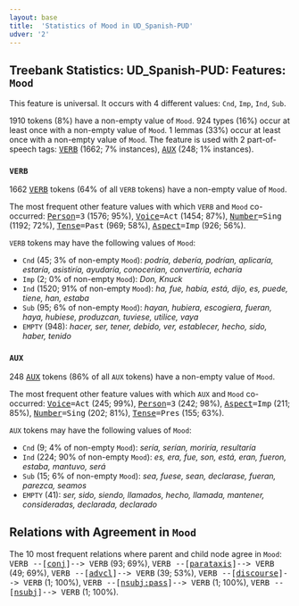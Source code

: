 ```yaml
---
layout: base
title:  'Statistics of Mood in UD_Spanish-PUD'
udver: '2'
---
```


## Treebank Statistics: UD_Spanish-PUD: Features: `Mood`

This feature is universal.
It occurs with 4 different values: `Cnd`, `Imp`, `Ind`, `Sub`.

1910 tokens (8%) have a non-empty value of `Mood`.
924 types (16%) occur at least once with a non-empty value of `Mood`.
1 lemmas (33%) occur at least once with a non-empty value of `Mood`.
The feature is used with 2 part-of-speech tags: <tt><a href="es_pud-pos-VERB.html">VERB</a></tt> (1662; 7% instances), <tt><a href="es_pud-pos-AUX.html">AUX</a></tt> (248; 1% instances).

### `VERB`

1662 <tt><a href="es_pud-pos-VERB.html">VERB</a></tt> tokens (64% of all `VERB` tokens) have a non-empty value of `Mood`.

The most frequent other feature values with which `VERB` and `Mood` co-occurred: <tt><a href="es_pud-feat-Person.html">Person</a></tt><tt>=3</tt> (1576; 95%), <tt><a href="es_pud-feat-Voice.html">Voice</a></tt><tt>=Act</tt> (1454; 87%), <tt><a href="es_pud-feat-Number.html">Number</a></tt><tt>=Sing</tt> (1192; 72%), <tt><a href="es_pud-feat-Tense.html">Tense</a></tt><tt>=Past</tt> (969; 58%), <tt><a href="es_pud-feat-Aspect.html">Aspect</a></tt><tt>=Imp</tt> (926; 56%).

`VERB` tokens may have the following values of `Mood`:

* `Cnd` (45; 3% of non-empty `Mood`): <em>podría, debería, podrían, aplicaría, estaría, asistiría, ayudaría, conocerían, convertiría, echaría</em>
* `Imp` (2; 0% of non-empty `Mood`): <em>Don, Knuck</em>
* `Ind` (1520; 91% of non-empty `Mood`): <em>ha, fue, había, está, dijo, es, puede, tiene, han, estaba</em>
* `Sub` (95; 6% of non-empty `Mood`): <em>hayan, hubiera, escogiera, fueran, haya, hubiese, produzcan, tuviese, utilice, vaya</em>
* `EMPTY` (948): <em>hacer, ser, tener, debido, ver, establecer, hecho, sido, haber, tenido</em>

### `AUX`

248 <tt><a href="es_pud-pos-AUX.html">AUX</a></tt> tokens (86% of all `AUX` tokens) have a non-empty value of `Mood`.

The most frequent other feature values with which `AUX` and `Mood` co-occurred: <tt><a href="es_pud-feat-Voice.html">Voice</a></tt><tt>=Act</tt> (245; 99%), <tt><a href="es_pud-feat-Person.html">Person</a></tt><tt>=3</tt> (242; 98%), <tt><a href="es_pud-feat-Aspect.html">Aspect</a></tt><tt>=Imp</tt> (211; 85%), <tt><a href="es_pud-feat-Number.html">Number</a></tt><tt>=Sing</tt> (202; 81%), <tt><a href="es_pud-feat-Tense.html">Tense</a></tt><tt>=Pres</tt> (155; 63%).

`AUX` tokens may have the following values of `Mood`:

* `Cnd` (9; 4% of non-empty `Mood`): <em>sería, serían, moriría, resultaría</em>
* `Ind` (224; 90% of non-empty `Mood`): <em>es, era, fue, son, está, eran, fueron, estaba, mantuvo, será</em>
* `Sub` (15; 6% of non-empty `Mood`): <em>sea, fuese, sean, declarase, fueran, parezca, seamos</em>
* `EMPTY` (41): <em>ser, sido, siendo, llamados, hecho, llamada, mantener, consideradas, declarada, declarado</em>

## Relations with Agreement in `Mood`

The 10 most frequent relations where parent and child node agree in `Mood`:
<tt>VERB --[<tt><a href="es_pud-dep-conj.html">conj</a></tt>]--> VERB</tt> (93; 69%),
<tt>VERB --[<tt><a href="es_pud-dep-parataxis.html">parataxis</a></tt>]--> VERB</tt> (49; 69%),
<tt>VERB --[<tt><a href="es_pud-dep-advcl.html">advcl</a></tt>]--> VERB</tt> (39; 53%),
<tt>VERB --[<tt><a href="es_pud-dep-discourse.html">discourse</a></tt>]--> VERB</tt> (1; 100%),
<tt>VERB --[<tt><a href="es_pud-dep-nsubj-pass.html">nsubj:pass</a></tt>]--> VERB</tt> (1; 100%),
<tt>VERB --[<tt><a href="es_pud-dep-nsubj.html">nsubj</a></tt>]--> VERB</tt> (1; 100%).

